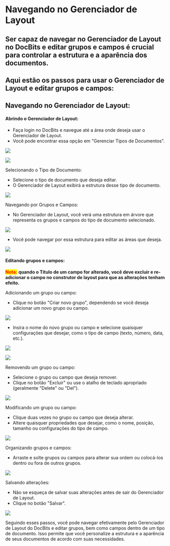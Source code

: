 # Navegando no Gerenciador de Layout

## Ser capaz de navegar no Gerenciador de Layout no DocBits e editar grupos e campos é crucial para controlar a estrutura e a aparência dos documentos.

## Aqui estão os passos para usar o Gerenciador de Layout e editar grupos e campos:

## Navegando no Gerenciador de Layout:

#### Abrindo o Gerenciador de Layout:

* Faça login no DocBits e navegue até a área onde deseja usar o Gerenciador de Layout.
* Você pode encontrar essa opção em "Gerenciar Tipos de Documentos".

![](https://docs.docbits.com/~gitbook/image?url=https%3A%2F%2F578966019-files.gitbook.io%2F%7E%2Ffiles%2Fv0%2Fb%2Fgitbook-x-prod.appspot.com%2Fo%2Fspaces%252FT2n2w4uDCJvv7CJ5zrdk%252Fuploads%252FeebqP176qG5bOQ6YLJDX%252FBildschirmfoto%25202024-05-23%2520um%252013.35.39.png%3Falt%3Dmedia%26token%3D6aa09cc2-2df5-4495-aefe-36dec3123b51\&width=768\&dpr=4\&quality=100\&sign=82c501bb\&sv=2)

![](https://docs.docbits.com/~gitbook/image?url=https%3A%2F%2F578966019-files.gitbook.io%2F%7E%2Ffiles%2Fv0%2Fb%2Fgitbook-x-prod.appspot.com%2Fo%2Fspaces%252FT2n2w4uDCJvv7CJ5zrdk%252Fuploads%252F5z8cVvWqARCkXx4AER4B%252FBildschirmfoto%25202024-05-24%2520um%252010.12.05.png%3Falt%3Dmedia%26token%3De0f8301a-9aaa-4e4a-9568-a2c372355538\&width=768\&dpr=4\&quality=100\&sign=66865b41\&sv=2)

Selecionando o Tipo de Documento:

* Selecione o tipo de documento que deseja editar.
* O Gerenciador de Layout exibirá a estrutura desse tipo de documento.

![](https://docs.docbits.com/~gitbook/image?url=https%3A%2F%2F578966019-files.gitbook.io%2F%7E%2Ffiles%2Fv0%2Fb%2Fgitbook-x-prod.appspot.com%2Fo%2Fspaces%252FT2n2w4uDCJvv7CJ5zrdk%252Fuploads%252FOsXAKJo94rR3WvUfqUXk%252FBildschirmfoto%25202024-05-24%2520um%252010.16.38.png%3Falt%3Dmedia%26token%3Da7944771-aa6e-4e7c-9042-50b87ecce503\&width=768\&dpr=4\&quality=100\&sign=2f86321a\&sv=2)

Navegando por Grupos e Campos:

* No Gerenciador de Layout, você verá uma estrutura em árvore que representa os grupos e campos do tipo de documento selecionado.

![](https://docs.docbits.com/~gitbook/image?url=https%3A%2F%2F578966019-files.gitbook.io%2F%7E%2Ffiles%2Fv0%2Fb%2Fgitbook-x-prod.appspot.com%2Fo%2Fspaces%252FT2n2w4uDCJvv7CJ5zrdk%252Fuploads%252FjtiMNhQqN859bxtLsoth%252Fimage.png%3Falt%3Dmedia%26token%3Dc3224b66-3f2a-4aa2-81ee-6cde5719cf3f\&width=768\&dpr=4\&quality=100\&sign=57e2b59\&sv=2)

* Você pode navegar por essa estrutura para editar as áreas que deseja.

![](https://docs.docbits.com/~gitbook/image?url=https%3A%2F%2F578966019-files.gitbook.io%2F%7E%2Ffiles%2Fv0%2Fb%2Fgitbook-x-prod.appspot.com%2Fo%2Fspaces%252FT2n2w4uDCJvv7CJ5zrdk%252Fuploads%252F5UpYc7uZEQzEt2LEFHzo%252Fimage.png%3Falt%3Dmedia%26token%3D4203ac3a-5487-4bfc-8aa8-4c35fe70b14a\&width=768\&dpr=4\&quality=100\&sign=adc50420\&sv=2)

#### Editando grupos e campos:

<mark style="color:red;">**Nota:**</mark> **quando o Título de um campo for alterado, você deve excluir e re-adicionar o campo no construtor de layout para que as alterações tenham efeito.**



Adicionando um grupo ou campo:

* Clique no botão "Criar novo grupo", dependendo se você deseja adicionar um novo grupo ou campo.

![](https://docs.docbits.com/~gitbook/image?url=https%3A%2F%2F578966019-files.gitbook.io%2F%7E%2Ffiles%2Fv0%2Fb%2Fgitbook-x-prod.appspot.com%2Fo%2Fspaces%252FT2n2w4uDCJvv7CJ5zrdk%252Fuploads%252FF9Soj6uDKKyYb8ciweHp%252FBildschirmfoto%25202024-05-24%2520um%252010.23.27.png%3Falt%3Dmedia%26token%3D797e975a-470b-4a0d-b1f1-a82b8aeb7267\&width=768\&dpr=4\&quality=100\&sign=d2e200b6\&sv=2)

* Insira o nome do novo grupo ou campo e selecione quaisquer configurações que desejar, como o tipo de campo (texto, número, data, etc.).

![](https://docs.docbits.com/~gitbook/image?url=https%3A%2F%2F578966019-files.gitbook.io%2F%7E%2Ffiles%2Fv0%2Fb%2Fgitbook-x-prod.appspot.com%2Fo%2Fspaces%252FT2n2w4uDCJvv7CJ5zrdk%252Fuploads%252F7qcF5LK6yxbcRVm57Ejz%252Fimage.png%3Falt%3Dmedia%26token%3Dec75cf2f-a834-4eb3-89c3-75a6fc70c88c\&width=768\&dpr=4\&quality=100\&sign=e93f7652\&sv=2)

![](https://docs.docbits.com/~gitbook/image?url=https%3A%2F%2F578966019-files.gitbook.io%2F%7E%2Ffiles%2Fv0%2Fb%2Fgitbook-x-prod.appspot.com%2Fo%2Fspaces%252FT2n2w4uDCJvv7CJ5zrdk%252Fuploads%252FSM5IXOG5XYfGo3ee1xzP%252Fimage.png%3Falt%3Dmedia%26token%3D57a737f0-240c-4c23-9d4a-b92e86a92b47\&width=768\&dpr=4\&quality=100\&sign=456cdcec\&sv=2)

Removendo um grupo ou campo:

* Selecione o grupo ou campo que deseja remover.
* Clique no botão "Excluir" ou use o atalho de teclado apropriado (geralmente "Delete" ou "Del").

![](https://docs.docbits.com/~gitbook/image?url=https%3A%2F%2F578966019-files.gitbook.io%2F%7E%2Ffiles%2Fv0%2Fb%2Fgitbook-x-prod.appspot.com%2Fo%2Fspaces%252FT2n2w4uDCJvv7CJ5zrdk%252Fuploads%252FQQjFkNb0ONiiklAQmBRU%252FBildschirmfoto%25202024-05-24%2520um%252010.35.24.png%3Falt%3Dmedia%26token%3D2fb8d92a-c5c9-449b-8179-786765ada10f\&width=768\&dpr=4\&quality=100\&sign=1ac2e12c\&sv=2)



Modificando um grupo ou campo:

* Clique duas vezes no grupo ou campo que deseja alterar.
* Altere quaisquer propriedades que desejar, como o nome, posição, tamanho ou configurações do tipo de campo.

![](https://docs.docbits.com/~gitbook/image?url=https%3A%2F%2F578966019-files.gitbook.io%2F%7E%2Ffiles%2Fv0%2Fb%2Fgitbook-x-prod.appspot.com%2Fo%2Fspaces%252FT2n2w4uDCJvv7CJ5zrdk%252Fuploads%252FtdvSPyCEdIfj8j30DEe5%252Fimage.png%3Falt%3Dmedia%26token%3Dfaa32e5a-3492-499d-a0af-7fa99a583d09\&width=768\&dpr=4\&quality=100\&sign=865f9003\&sv=2)

Organizando grupos e campos:

* Arraste e solte grupos ou campos para alterar sua ordem ou colocá-los dentro ou fora de outros grupos.

![](https://docs.docbits.com/~gitbook/image?url=https%3A%2F%2F578966019-files.gitbook.io%2F%7E%2Ffiles%2Fv0%2Fb%2Fgitbook-x-prod.appspot.com%2Fo%2Fspaces%252FT2n2w4uDCJvv7CJ5zrdk%252Fuploads%252Fun2twvKa1n8VJrBZzjl3%252FBildschirmfoto%25202024-05-24%2520um%252010.45.28.png%3Falt%3Dmedia%26token%3Dc090597f-b693-4308-b0ac-badec6bec466\&width=768\&dpr=4\&quality=100\&sign=af0174ad\&sv=2)

Salvando alterações:

* Não se esqueça de salvar suas alterações antes de sair do Gerenciador de Layout.
* Clique no botão "Salvar".

![](https://docs.docbits.com/~gitbook/image?url=https%3A%2F%2F578966019-files.gitbook.io%2F%7E%2Ffiles%2Fv0%2Fb%2Fgitbook-x-prod.appspot.com%2Fo%2Fspaces%252FT2n2w4uDCJvv7CJ5zrdk%252Fuploads%252Fu9c6MD2mZFuAsXp7n9Ai%252FBildschirmfoto%25202024-05-24%2520um%252010.51.06.png%3Falt%3Dmedia%26token%3D613ef982-9455-4832-b2a5-5644e3bd644c\&width=768\&dpr=4\&quality=100\&sign=fb7f99d5\&sv=2)

Seguindo esses passos, você pode navegar efetivamente pelo Gerenciador de Layout do DocBits e editar grupos, bem como campos dentro de um tipo de documento. Isso permite que você personalize a estrutura e a aparência de seus documentos de acordo com suas necessidades.
